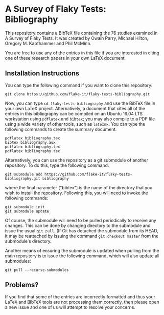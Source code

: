 # A Survey of Flaky Tests: Bibliography

This repository contains a BibTeX file containing the 76 studies examined in A Survey of Flaky Tests. It was created by Owain Parry, Michael Hilton, Gregory M. Kapfhammer and Phil McMinn.  

You are free to use any of the entries in this file if you are interested in citing one of these research papers in your own LaTeX document.

## Installation Instructions

You can type the following command if you want to clone this repository:

```shell
git clone https://github.com/flake-it/flaky-tests-bibliography.git
```

Now, you can type `cd flaky-tests-bibliography` and use the BibTeX file in your own LaTeX project. Alternatively, a document that cites all of the entries in this bibliography can be compiled on an Ubuntu 16.04 LTS workstation using `pdflatex` and `bibtex`; you may also compile to a PDF file using a wide variety of other tools, such as `latexmk`. You can type the following commands to create the summary document.

```shell
pdflatex bibliography.tex
bibtex bibliography.aux
pdflatex bibliography.tex
pdflatex bibliography.tex
```

Alternatively, you can use the repository as a git submodule of another repository. To do this, type the following command:

```shell
git submodule add https://github.com/flake-it/flaky-tests-bibliography.git bibliography
```

where the final parameter ("bibtex") is the name of the directory that you wish to install the repository. Following this, you will need to invoke the following commands:

```shell
git submodule init
git submodule update
```

Of course, the submodule will need to be pulled periodically to receive any changes. This can be done by changing directory to the submodule and issue the usual ``git pull``. (If Git has detached the submodule from its HEAD, it may be reattached by issuing the command ``git checkout master`` from the submodule's directory.

Another means of ensuring the submodule is updated when pulling from the main repository is to issue the following command, which will also update all submodules:

```shell
git pull --recurse-submodules
```

## Problems?
If you find that some of the entries are incorrectly formatted and thus your LaTeX and BibTeX tools are not processing them correctly, then please open a new issue and one of us will attempt to resolve your concerns. 
